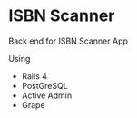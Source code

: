 ISBN Scanner
=========

Back end for ISBN Scanner App

Using
 - Rails 4
 - PostGreSQL
 - Active Admin
 - Grape


